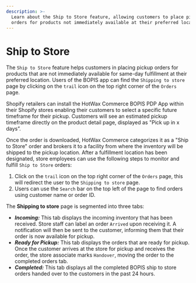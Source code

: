 ```yaml
---
description: >-
  Learn about the Ship to Store feature, allowing customers to place pickup
  orders for products not immediately available at their preferred location.
---
```


# Ship to Store

The `Ship to Store` feature helps customers in placing pickup orders for products that are not immediately available for same-day fulfillment at their preferred location. Users of the BOPIS app can find the `Shipping to store` page by clicking on the `trail` icon on the top right corner of the `Orders` page.

Shopify retailers can install the HotWax Commerce BOPIS PDP App within their Shopify stores enabling their customers to select a specific future timeframe for their pickup. Customers will see an estimated pickup timeframe directly on the product detail page, displayed as "Pick up in x days”.

Once the order is downloaded, HotWax Commerce categorizes it as a "Ship to Store" order and brokers it to a facility from where the inventory will be shipped to the pickup location. After a fulfillment location has been designated, store employees can use the following steps to monitor and fulfill `Ship to Store` orders:

1. Click on the `trail` icon on the top right corner of the `Orders` page, this will redirect the user to the `Shipping to store` page.
2. Users can use the `Search` bar on the top left of the page to find orders using customer name or order ID.

The **Shipping to store** page is segmented into three tabs:

* _**Incoming:**_ This tab displays the incoming inventory that has been received. Store staff can label an order `Arrived` upon receiving it. A notification will then be sent to the customer, informing them that their order is now available for pickup.
* _**Ready for Pickup:**_ This tab displays the orders that are ready for pickup. Once the customer arrives at the store for pickup and receives the order, the store associate marks `Handover`, moving the order to the completed orders tab.
* _**Completed:**_ This tab displays all the completed BOPIS ship to store orders handed over to the customers in the past 24 hours.

<figure><img src="https://github.com/user-attachments/assets/1ce90a47-c320-4d12-8747-cd356667bdcd" alt=""><figcaption></figcaption></figure>
